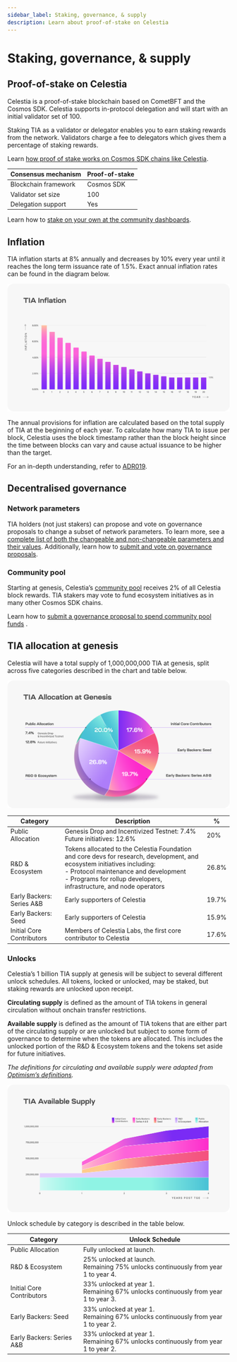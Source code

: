 ```yaml
---
sidebar_label: Staking, governance, & supply
description: Learn about proof-of-stake on Celestia
---
```


# Staking, governance, & supply

## Proof-of-stake on Celestia

Celestia is a proof-of-stake blockchain based on CometBFT and the Cosmos SDK.
Celestia supports in-protocol delegation and will start with an initial
validator set of 100.

Staking TIA as a validator or delegator enables you to earn staking rewards from
the network. Validators charge a fee to delegators which gives them a percentage
of staking rewards.

Learn
[how proof of stake works on Cosmos SDK chains like Celestia](https://docs.cosmos.network/main/modules/staking).

| Consensus mechanism | Proof-of-stake |
| -------- | ------- |
| Blockchain framework | Cosmos SDK |
| Validator set size | 100 |
| Delegation support | Yes |

Learn how to
[stake on your own at the community dashboards](../../developers/staking/).

## Inflation

TIA inflation starts at 8% annually and decreases by 10% every year until it
reaches the long term issuance rate of 1.5%. Exact annual inflation rates can be
found in the diagram below.

![inflation diagram](../img/learn/Celestia_TIA_Inflation.png)

The annual provisions for inflation are calculated based on the total supply of
TIA at the beginning of each year. To calculate how many TIA to issue per block,
Celestia uses the block timestamp rather than the block height since the time
between blocks can vary and cause actual issuance to be higher than the target.

For an in-depth understanding, refer to
[ADR019](https://github.com/celestiaorg/celestia-app/blob/main/docs/architecture/adr-019-strict-inflation-schedule.md).

## Decentralised governance

### Network parameters

TIA holders (not just stakers) can propose and vote on governance proposals to
change a subset of network parameters. To learn more, see a
[complete list of both the changeable and non-changeable parameters and their values](https://github.com/celestiaorg/celestia-app/blob/v1.x/specs/src/specs/params.md).
Additionally, learn how to
[submit and vote on governance proposals](../../nodes/celestia-app-commands/#governance).

### Community pool

Starting at genesis, Celestia’s
[community pool](https://docs.cosmos.network/main/modules/distribution)
receives 2% of all Celestia block rewards. TIA stakers may vote to fund
ecosystem initiatives as in many other Cosmos SDK chains.

Learn how to
[submit a governance proposal to spend community pool funds](../../nodes/celestia-app-commands/#community-pool)
.

## TIA allocation at genesis

Celestia will have a total supply of 1,000,000,000 TIA at genesis,
split across five categories described in the chart and table below.

![allocation diagram](../img/learn/Celestia_TIA_Allocation_at_Genesis.png)

| Category | Description | % |
| -------- | ----------- | -------------- |
| Public Allocation | Genesis Drop and Incentivized Testnet: 7.4%<br/>Future initiatives: 12.6% | 20% |
| R&D & Ecosystem | Tokens allocated to the Celestia Foundation and core devs for research, development, and ecosystem initiatives including:<br/>- Protocol maintenance and development<br/>- Programs for rollup developers, infrastructure, and node operators | 26.8% |
| Early Backers: Series A&B | Early supporters of Celestia | 19.7% |
| Early Backers: Seed | Early supporters of Celestia | 15.9% |
| Initial Core Contributors | Members of Celestia Labs, the first core contributor to Celestia | 17.6% |

### Unlocks

Celestia’s 1 billion TIA supply at genesis will be subject to several different
unlock schedules. All tokens, locked or unlocked, may be staked, but staking
rewards are unlocked upon receipt.

**Circulating supply** is defined as the amount of TIA tokens in general
circulation without onchain transfer restrictions.

**Available supply** is defined as the amount of TIA tokens that are either part
of the circulating supply or are unlocked but subject to some form of governance
to determine when the tokens are allocated. This includes the unlocked portion
of the R&D & Ecosystem tokens and the tokens set aside for future initiatives.

_The definitions for circulating and available supply were adapted from
[Optimism’s definitions](https://community.optimism.io/docs/governance/allocations/#token-distribution-details)._

![supply diagram](../img/learn/Celestia_TIA_Available_Supply.png)

Unlock schedule by category is described in the table below.

| Category | Unlock Schedule |
| -------- | --------------- |
| Public Allocation | Fully unlocked at launch. |
| R&D & Ecosystem | 25% unlocked at launch.<br/>Remaining 75% unlocks continuously from year 1 to year 4. |
| Initial Core Contributors | 33% unlocked at year 1.<br/>Remaining 67% unlocks continuously from year 1 to year 3. |
| Early Backers: Seed | 33% unlocked at year 1.<br/>Remaining 67% unlocks continuously from year 1 to year 2. |
| Early Backers: Series A&B | 33% unlocked at year 1.<br/>Remaining 67% unlocks continuously from year 1 to year 2. |
